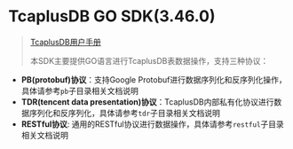 # TcaplusDB GO SDK(3.46.0)
> [TcaplusDB用户手册](https://tcaplusdb.tencent.com/UserGuide/)
>
>本SDK主要提供GO语言进行TcaplusDB表数据操作，支持三种协议：
* __PB(protobuf)协议__：支持Google Protobuf进行数据序列化和反序列化操作，具体请参考`pb`子目录相关文档说明
* __TDR(tencent data presentation)协议__：TcaplusDB内部私有化协议进行数据序列化和反序列化，具体请参考`tdr`子目录相关文档说明
* __RESTful协议__: 通用的RESTful协议进行数据操作，具体请参考`restful`子目录相关文档说明
